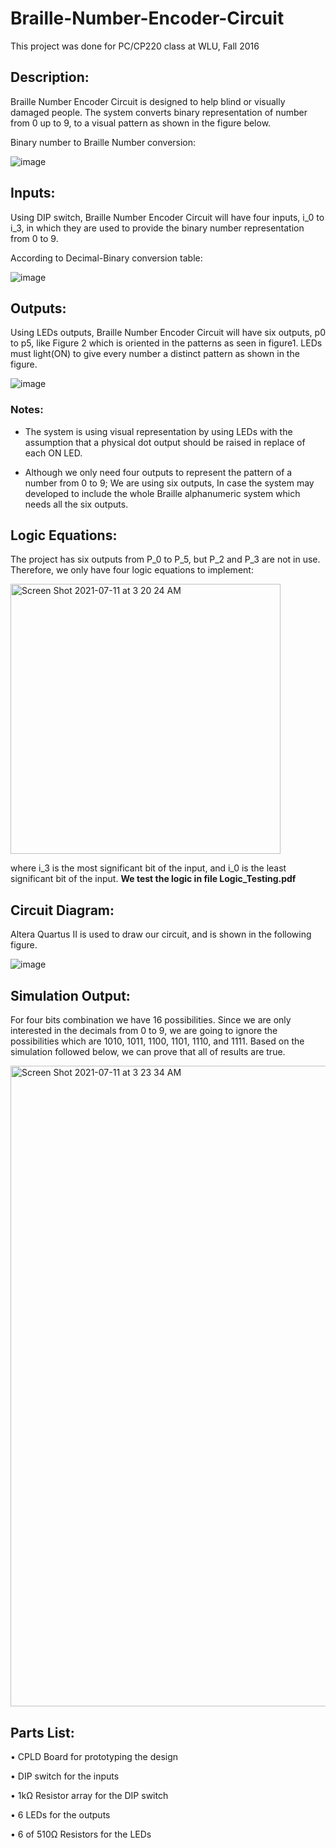 # Braille-Number-Encoder-Circuit

This project was done for PC/CP220 class at WLU, Fall 2016

## Description:
Braille Number Encoder Circuit is designed to help blind or visually damaged people. The system converts binary representation of number from 0 up to 9, to a visual pattern as shown in the figure below. 

Binary number to Braille Number conversion: 

![image](https://user-images.githubusercontent.com/47288950/125186076-8867b800-e228-11eb-8553-eadde9f2dda6.png)

## Inputs:

Using DIP switch, Braille Number Encoder Circuit will have four inputs, i_0 to i_3, in which they are used to provide the binary number representation from 0 to 9. 

According to Decimal-Binary conversion table:
 
![image](https://user-images.githubusercontent.com/47288950/125186090-9d444b80-e228-11eb-8ef2-93c829ec8d95.png)


## Outputs:
Using LEDs outputs, Braille Number Encoder Circuit will have six outputs, p0 to p5, like Figure 2 which is oriented in the patterns as seen in figure1. LEDs must light(ON) to give every number a distinct pattern as shown in the figure.


![image](https://user-images.githubusercontent.com/47288950/125186130-d4b2f800-e228-11eb-8c81-64ffed3c759f.png)



### Notes:
-	The system is using visual representation by using LEDs with the assumption that a physical dot output should be raised in replace of each ON LED.
	
-	Although we only need four outputs to represent the pattern of a number from 0 to 9; We are using six outputs, In case the system may developed to include the whole Braille alphanumeric system which needs all the six outputs.


## Logic Equations:
The project has six outputs from P_0 to P_5, but P_2 and P_3 are not in use. Therefore, we only have four logic equations to implement:

<img width="432" alt="Screen Shot 2021-07-11 at 3 20 24 AM" src="https://user-images.githubusercontent.com/47288950/125186210-45f2ab00-e229-11eb-953d-d68fee792cf1.png">

where i_3 is the most significant bit of the input, and i_0 is the least significant bit of the input. **We test the logic in file Logic_Testing.pdf**

## Circuit Diagram:

Altera Quartus II is used to draw our circuit, and is shown in the following figure. 

![image](https://user-images.githubusercontent.com/47288950/125186233-6cb0e180-e229-11eb-9e4a-0b9ff9fbd16c.png)


## Simulation Output:

For four bits combination we have 16 possibilities. Since we are only interested in the decimals from 0 to 9, we are going to ignore the possibilities which are 1010, 1011, 1100, 1101, 1110, and 1111.
Based on the simulation followed below, we can prove that all of results are true.

<img width="1025" alt="Screen Shot 2021-07-11 at 3 23 34 AM" src="https://user-images.githubusercontent.com/47288950/125186271-aeda2300-e229-11eb-87ed-53a20af8462d.png">


## Parts List: 
•	CPLD Board for prototyping the design

•	DIP switch for the inputs

•	1kΩ Resistor array for the DIP switch

•	6 LEDs for the outputs

•	6 of 510Ω Resistors for the LEDs




